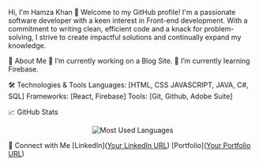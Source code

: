 Hi, I'm Hamza Khan 👋
Welcome to my GitHub profile! I'm a passionate software developer with a keen interest in Front-end development. With a commitment to writing clean, efficient code and a knack for problem-solving, I strive to create impactful solutions and continually expand my knowledge.

🚀 About Me
🔭 I’m currently working on a Blog Site.
🌱 I’m currently learning Firebase.

🛠️ Technologies & Tools
Languages: [HTML, CSS JAVASCRIPT, JAVA, C#, SQL]
Frameworks: [React, Firebase]
Tools: [Git, Github, Adobe Suite]

📈 GitHub Stats
<p align="center">
  <img src="https://github-readme-stats.vercel.app/api/top-langs?username=devkhan786&show_icons=true&theme=radical&locale=en&layout=compact" alt="Most Used Languages" />
</p>

🤝 Connect with Me
[LinkedIn]([Your LinkedIn URL](https://www.linkedin.com/in/hamzakhan786/))
[Portfolio]([Your Portfolio URL](https://dev-khan.netlify.app/)) 
